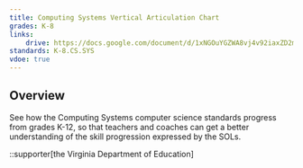 ```yaml
---
title: Computing Systems Vertical Articulation Chart
grades: K-8
links:
    drive: https://docs.google.com/document/d/1xNGOuYGZWA8vj4v92iaxZD2mLaylr85ifHCaE7GF1OA/edit?usp=drive_link
standards: K-8.CS.SYS
vdoe: true
---
```


## Overview

See how the Computing Systems computer science standards progress from grades K-12, so that teachers and coaches can get a better understanding of the skill progression expressed by the SOLs.

::supporter[the Virginia Department of Education]